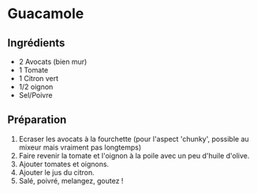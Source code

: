 # Guacamole

## Ingrédients

* 2 Avocats (bien mur)
* 1 Tomate
* 1 Citron vert
* 1/2 oignon
* Sel/Poivre

## Préparation

1. Ecraser les avocats à la fourchette (pour l'aspect 'chunky', possible au
   mixeur mais vraiment pas longtemps)
2. Faire revenir la tomate et l'oignon à la poile avec un peu d'huile d'olive.
3. Ajouter tomates et oignons.
4. Ajouter le jus du citron.
6. Salé, poivré, melangez, goutez !
